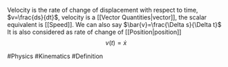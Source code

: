 Velocity is the rate of change of displacement with respect to time, $v=\frac{ds}{dt}$, velocity is a [[Vector Quantities|vector]], the scalar equivalent is [[Speed]]. We can also say $\bar{v}=\frac{\Delta s}{\Delta t}$
It is also considered as rate of change of [[Position|position]]
$$
v(t)=\dot{x}
$$

#Physics #Kinematics #Definition 
